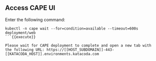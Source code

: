 ## Access CAPE UI

Enter the following command:
```
kubectl -n cape wait --for=condition=available --timeout=600s deployment/web
```{{execute}}

Please wait for CAPE deployment to complete and open a new tab with the following URL: https://[[HOST_SUBDOMAIN]]-443-[[KATACODA_HOST]].environments.katacoda.com
